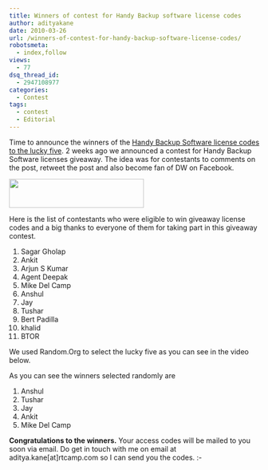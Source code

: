 ```yaml
---
title: Winners of contest for Handy Backup software license codes
author: adityakane
date: 2010-03-26
url: /winners-of-contest-for-handy-backup-software-license-codes/
robotsmeta:
  - index,follow
views:
  - 77
dsq_thread_id:
  - 2947108977
categories:
  - Contest
tags:
  - contest
  - Editorial
---
```

Time to announce the winners of the [Handy Backup Software license codes to the lucky five][1]. 2 weeks ago we announced a contest for Handy Backup Software licenses giveaway. The idea was for contestants to comments on the post, retweet the post and also become fan of DW on Facebook.

<a rel="attachment wp-att-21617" href="http://devilsworkshop.org/retweet-and-win-free-license-for-handy-backup-software-dw-contest/handy_backup_giveaway/"><img class="size-full  alignnone wp-image-50594" src="http://cdn.devilsworkshop.org/files/2010/03/handy_backup_giveaway.png" alt="" width="270" height="58" /></a>

Here is the list of contestants who were eligible to win giveaway license codes and a big thanks to everyone of them for taking part in this giveaway contest.

  1. Sagar Gholap
  2. Ankit
  3. Arjun S Kumar
  4. Agent Deepak
  5. Mike Del Camp
  6. Anshul
  7. Jay
  8. Tushar
  9. Bert Padilla
 10. khalid
 11. BTOR

We used Random.Org to select the lucky five as you can see in the video below.

As you can see the winners selected randomly are

  1. Anshul
  2. Tushar
  3. Jay
  4. Ankit
  5. Mike Del Camp

**Congratulations to the winners.** Your access codes will be mailed to you soon via email. Do get in touch with me on email at aditya.kane[at]rtcamp.com so I can send you the codes. <img src="http://devilsworkshop.org/wp-includes/images/smilies/simple-smile.png" alt=":-)" class="wp-smiley" style="height: 1em; max-height: 1em;" />

 [1]: http://devilsworkshop.org/retweet-and-win-free-license-for-handy-backup-software-dw-contest/

